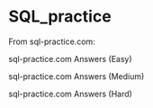 # SQL_practice
From sql-practice.com:

sql-practice.com Answers (Easy)

sql-practice.com Answers (Medium)

sql-practice.com Answers (Hard)
